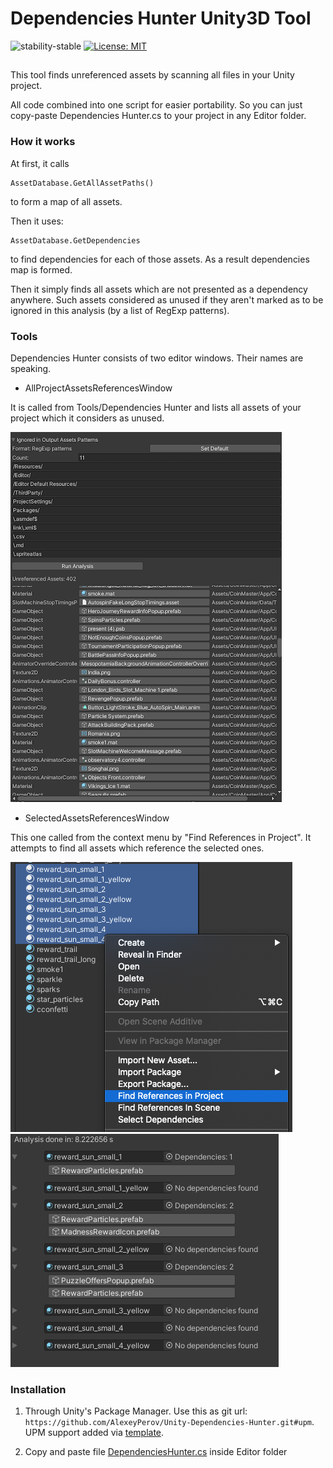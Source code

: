 # Dependencies Hunter Unity3D Tool

![stability-stable](https://img.shields.io/badge/stability-stable-green.svg)
[![License: MIT](https://img.shields.io/badge/License-MIT-yellow.svg)](https://opensource.org/licenses/MIT)

##

This tool finds unreferenced assets by scanning all files in your Unity project.

All code combined into one script for easier portability.
So you can just copy-paste Dependencies Hunter.cs to your project in any Editor folder.

### How it works

At first, it calls
```code
AssetDatabase.GetAllAssetPaths()
```
to form a map of all assets.

Then it uses:
```code
AssetDatabase.GetDependencies
```
to find dependencies for each of those assets. As a result dependencies map is formed.

Then it simply finds all assets which are not presented as a dependency anywhere.
Such assets considered as unused if they aren't marked as to be ignored in this analysis (by a list of RegExp patterns).

### Tools

Dependencies Hunter consists of two editor windows.
Their names are speaking.

- AllProjectAssetsReferencesWindow

It is called from Tools/Dependencies Hunter and lists all assets of your project which it considers as unused.

![plot](./Screenshots/project_analysis.png)

- SelectedAssetsReferencesWindow

This one called from the context menu by "Find References in Project".
It attempts to find all assets which reference the selected ones. 

![plot](./Screenshots/context_menu.png)
![plot](./Screenshots/context_menu_result.png)


### Installation

 1. Through Unity's Package Manager. Use this as git url: `https://github.com/AlexeyPerov/Unity-Dependencies-Hunter.git#upm`. UPM support added via [template](https://github.com/STARasGAMES/Unity-package-repo-setup-template).

 2. Copy and paste file [DependenciesHunter.cs](./Packages/DependenciesHunter/Editor/DependenciesHunter.cs) inside Editor folder 
